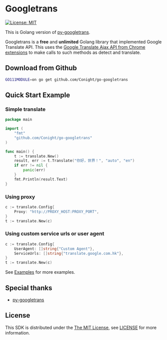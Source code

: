 # Googletrans

[![License: MIT](https://img.shields.io/badge/License-MIT-yellow.svg)](https://github.com/Conight/go-googletrans/blob/master/LICENSE)

This is Golang version of [py-googletrans](https://github.com/ssut/py-googletrans).

Googletrans is a **free** and **unlimited** Golang library that implemented Google Translate API.
This uses the [Google Translate Ajax API from Chrome extensions](https://chrome.google.com/webstore/detail/google-translate/aapbdbdomjkkjkaonfhkkikfgjllcleb) to make calls to such methods as detect and translate.

## Download from Github
```sh
GO111MODULE=on go get github.com/Conight/go-googletrans
```

## Quick Start Example

### Simple translate
```go
package main

import (
	"fmt"
	"github.com/Conight/go-googletrans"
)

func main() {
	t := translate.New()
	result, err := t.Translate("你好，世界！", "auto", "en")
	if err != nil {
		panic(err)
	}
	fmt.Println(result.Text)
}
```

### Using proxy
```go
c := translate.Config{
    Proxy: "http://PROXY_HOST:PROXY_PORT",
}
t := translate.New(c)
```

### Using custom service urls or user agent
```go
c := translate.Config{
    UserAgent: []string{"Custom Agent"},
    ServiceUrls: []string{"translate.google.com.hk"},
}
t := translate.New(c)
```

See [Examples](./examples) for more examples.

## Special thanks

* [py-googletrans](https://github.com/ssut/py-googletrans)

## License
This SDK is distributed under the [The MIT License](https://opensource.org/licenses/MIT), see [LICENSE](./LICENSE) for more information.
